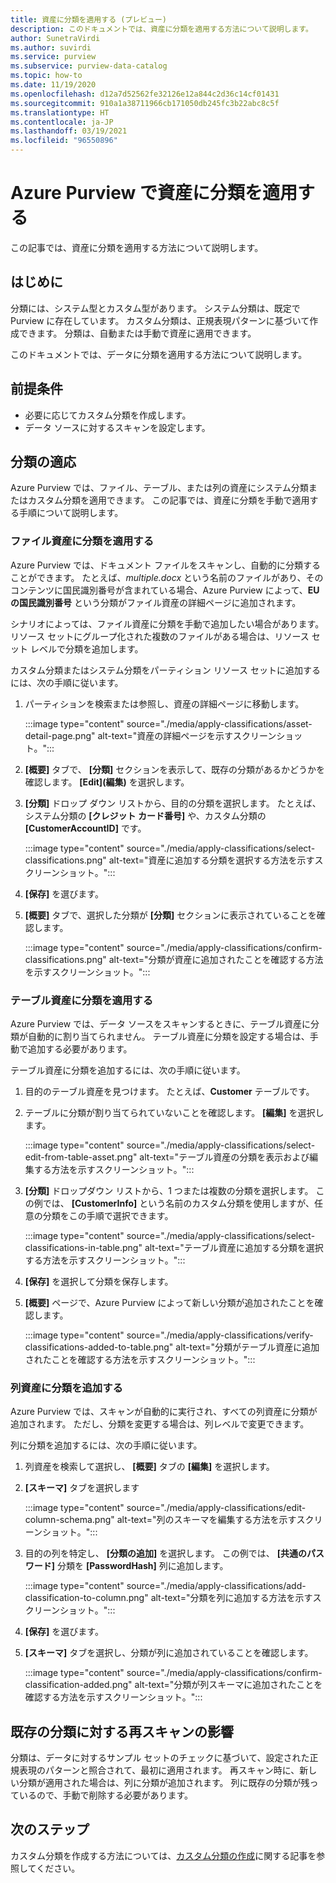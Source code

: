 ```yaml
---
title: 資産に分類を適用する (プレビュー)
description: このドキュメントでは、資産に分類を適用する方法について説明します。
author: SunetraVirdi
ms.author: suvirdi
ms.service: purview
ms.subservice: purview-data-catalog
ms.topic: how-to
ms.date: 11/19/2020
ms.openlocfilehash: d12a7d52562fe32126e12a844c2d36c14cf01431
ms.sourcegitcommit: 910a1a38711966cb171050db245fc3b22abc8c5f
ms.translationtype: HT
ms.contentlocale: ja-JP
ms.lasthandoff: 03/19/2021
ms.locfileid: "96550896"
---
```

# <a name="apply-classifications-on-assets-in-azure-purview"></a>Azure Purview で資産に分類を適用する

この記事では、資産に分類を適用する方法について説明します。

## <a name="introduction"></a>はじめに

分類には、システム型とカスタム型があります。 システム分類は、既定で Purview に存在しています。 カスタム分類は、正規表現パターンに基づいて作成できます。 分類は、自動または手動で資産に適用できます。

このドキュメントでは、データに分類を適用する方法について説明します。

## <a name="prerequisites"></a>前提条件

- 必要に応じてカスタム分類を作成します。
- データ ソースに対するスキャンを設定します。

## <a name="apply-classifications"></a>分類の適応
Azure Purview では、ファイル、テーブル、または列の資産にシステム分類またはカスタム分類を適用できます。 この記事では、資産に分類を手動で適用する手順について説明します。

### <a name="apply-classification-to-a-file-asset"></a>ファイル資産に分類を適用する
Azure Purview では、ドキュメント ファイルをスキャンし、自動的に分類することができます。 たとえば、*multiple.docx* という名前のファイルがあり、そのコンテンツに国民識別番号が含まれている場合、Azure Purview によって、**EU の国民識別番号** という分類がファイル資産の詳細ページに追加されます。

シナリオによっては、ファイル資産に分類を手動で追加したい場合があります。 リソース セットにグループ化された複数のファイルがある場合は、リソース セット レベルで分類を追加します。

カスタム分類またはシステム分類をパーティション リソース セットに追加するには、次の手順に従います。

1. パーティションを検索または参照し、資産の詳細ページに移動します。

    :::image type="content" source="./media/apply-classifications/asset-detail-page.png" alt-text="資産の詳細ページを示すスクリーンショット。":::

1. **[概要]** タブで、 **[分類]** セクションを表示して、既存の分類があるかどうかを確認します。 **[Edit]\(編集\)** を選択します。

1. **[分類]** ドロップ ダウン リストから、目的の分類を選択します。 たとえば、システム分類の **[クレジット カード番号]** や、カスタム分類の **[CustomerAccountID]** です。

    :::image type="content" source="./media/apply-classifications/select-classifications.png" alt-text="資産に追加する分類を選択する方法を示すスクリーンショット。":::

1. **[保存]** を選びます。

1. **[概要]** タブで、選択した分類が **[分類]** セクションに表示されていることを確認します。

    :::image type="content" source="./media/apply-classifications/confirm-classifications.png" alt-text="分類が資産に追加されたことを確認する方法を示すスクリーンショット。":::

### <a name="apply-classification-to-a-table-asset"></a>テーブル資産に分類を適用する

Azure Purview では、データ ソースをスキャンするときに、テーブル資産に分類が自動的に割り当てられません。 テーブル資産に分類を設定する場合は、手動で追加する必要があります。

テーブル資産に分類を追加するには、次の手順に従います。

1. 目的のテーブル資産を見つけます。 たとえば、**Customer** テーブルです。

1. テーブルに分類が割り当てられていないことを確認します。 **[編集]** を選択します。

    :::image type="content" source="./media/apply-classifications/select-edit-from-table-asset.png" alt-text="テーブル資産の分類を表示および編集する方法を示すスクリーンショット。":::

1. **[分類]** ドロップダウン リストから、1 つまたは複数の分類を選択します。 この例では、 **[CustomerInfo]** という名前のカスタム分類を使用しますが、任意の分類をこの手順で選択できます。

    :::image type="content" source="./media/apply-classifications/select-classifications-in-table.png" alt-text="テーブル資産に追加する分類を選択する方法を示すスクリーンショット。":::

1. **[保存]** を選択して分類を保存します。

1. **[概要]** ページで、Azure Purview によって新しい分類が追加されたことを確認します。

    :::image type="content" source="./media/apply-classifications/verify-classifications-added-to-table.png" alt-text="分類がテーブル資産に追加されたことを確認する方法を示すスクリーンショット。":::

### <a name="add-classification-to-a-column-asset"></a>列資産に分類を追加する

Azure Purview では、スキャンが自動的に実行され、すべての列資産に分類が追加されます。 ただし、分類を変更する場合は、列レベルで変更できます。

列に分類を追加するには、次の手順に従います。

1. 列資産を検索して選択し、 **[概要]** タブの **[編集]** を選択します。

1. **[スキーマ]** タブを選択します

    :::image type="content" source="./media/apply-classifications/edit-column-schema.png" alt-text="列のスキーマを編集する方法を示すスクリーンショット。":::

1. 目的の列を特定し、 **[分類の追加]** を選択します。 この例では、 **[共通のパスワード]** 分類を **[PasswordHash]** 列に追加します。

    :::image type="content" source="./media/apply-classifications/add-classification-to-column.png" alt-text="分類を列に追加する方法を示すスクリーンショット。":::

1. **[保存]** を選びます。

1. **[スキーマ]** タブを選択し、分類が列に追加されていることを確認します。

    :::image type="content" source="./media/apply-classifications/confirm-classification-added.png" alt-text="分類が列スキーマに追加されたことを確認する方法を示すスクリーンショット。":::

## <a name="impact-of-rescanning-on-existing-classifications"></a>既存の分類に対する再スキャンの影響

分類は、データに対するサンプル セットのチェックに基づいて、設定された正規表現のパターンと照合されて、最初に適用されます。 再スキャン時に、新しい分類が適用された場合は、列に分類が追加されます。 列に既存の分類が残っているので、手動で削除する必要があります。

## <a name="next-steps"></a>次のステップ
カスタム分類を作成する方法については、[カスタム分類の作成](create-a-custom-classification-and-classification-rule.md)に関する記事を参照してください。